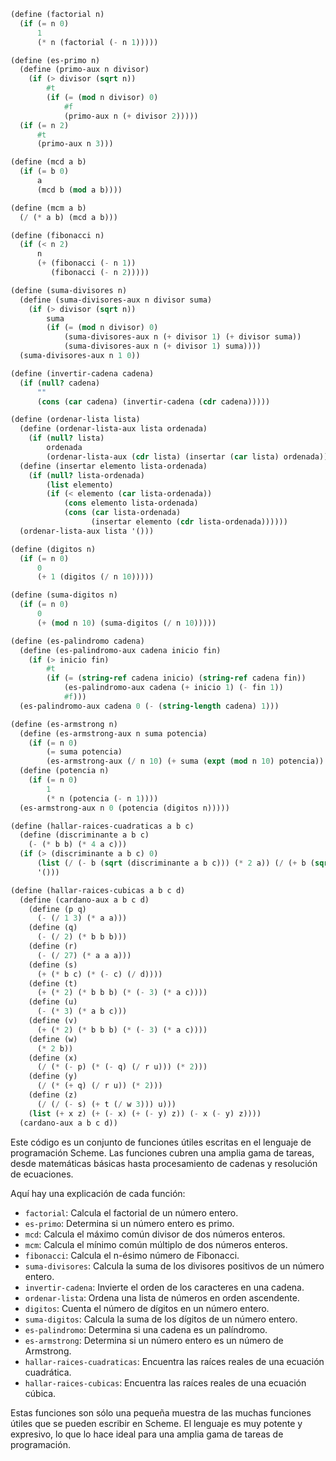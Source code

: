 ```scheme
(define (factorial n)
  (if (= n 0)
      1
      (* n (factorial (- n 1)))))

(define (es-primo n)
  (define (primo-aux n divisor)
    (if (> divisor (sqrt n))
        #t
        (if (= (mod n divisor) 0)
            #f
            (primo-aux n (+ divisor 2)))))
  (if (= n 2)
      #t
      (primo-aux n 3)))

(define (mcd a b)
  (if (= b 0)
      a
      (mcd b (mod a b))))

(define (mcm a b)
  (/ (* a b) (mcd a b)))

(define (fibonacci n)
  (if (< n 2)
      n
      (+ (fibonacci (- n 1))
         (fibonacci (- n 2)))))

(define (suma-divisores n)
  (define (suma-divisores-aux n divisor suma)
    (if (> divisor (sqrt n))
        suma
        (if (= (mod n divisor) 0)
            (suma-divisores-aux n (+ divisor 1) (+ divisor suma))
            (suma-divisores-aux n (+ divisor 1) suma))))
  (suma-divisores-aux n 1 0))

(define (invertir-cadena cadena)
  (if (null? cadena)
      ""
      (cons (car cadena) (invertir-cadena (cdr cadena)))))

(define (ordenar-lista lista)
  (define (ordenar-lista-aux lista ordenada)
    (if (null? lista)
        ordenada
        (ordenar-lista-aux (cdr lista) (insertar (car lista) ordenada))))
  (define (insertar elemento lista-ordenada)
    (if (null? lista-ordenada)
        (list elemento)
        (if (< elemento (car lista-ordenada))
            (cons elemento lista-ordenada)
            (cons (car lista-ordenada)
                  (insertar elemento (cdr lista-ordenada))))))
  (ordenar-lista-aux lista '()))

(define (digitos n)
  (if (= n 0)
      0
      (+ 1 (digitos (/ n 10)))))

(define (suma-digitos n)
  (if (= n 0)
      0
      (+ (mod n 10) (suma-digitos (/ n 10)))))

(define (es-palindromo cadena)
  (define (es-palindromo-aux cadena inicio fin)
    (if (> inicio fin)
        #t
        (if (= (string-ref cadena inicio) (string-ref cadena fin))
            (es-palindromo-aux cadena (+ inicio 1) (- fin 1))
            #f)))
  (es-palindromo-aux cadena 0 (- (string-length cadena) 1)))

(define (es-armstrong n)
  (define (es-armstrong-aux n suma potencia)
    (if (= n 0)
        (= suma potencia)
        (es-armstrong-aux (/ n 10) (+ suma (expt (mod n 10) potencia)) potencia)))
  (define (potencia n)
    (if (= n 0)
        1
        (* n (potencia (- n 1))))
  (es-armstrong-aux n 0 (potencia (digitos n)))))

(define (hallar-raices-cuadraticas a b c)
  (define (discriminante a b c)
    (- (* b b) (* 4 a c)))
  (if (> (discriminante a b c) 0)
      (list (/ (- b (sqrt (discriminante a b c))) (* 2 a)) (/ (+ b (sqrt (discriminante a b c))) (* 2 a)))
      '()))

(define (hallar-raices-cubicas a b c d)
  (define (cardano-aux a b c d)
    (define (p q)
      (- (/ 1 3) (* a a)))
    (define (q)
      (- (/ 2) (* b b b)))
    (define (r)
      (- (/ 27) (* a a a)))
    (define (s)
      (+ (* b c) (* (- c) (/ d))))
    (define (t)
      (+ (* 2) (* b b b) (* (- 3) (* a c))))
    (define (u)
      (- (* 3) (* a b c)))
    (define (v)
      (+ (* 2) (* b b b) (* (- 3) (* a c))))
    (define (w)
      (* 2 b))
    (define (x)
      (/ (* (- p) (* (- q) (/ r u))) (* 2)))
    (define (y)
      (/ (* (+ q) (/ r u)) (* 2)))
    (define (z)
      (/ (/ (- s) (+ t (/ w 3))) u)))
    (list (+ x z) (+ (- x) (+ (- y) z)) (- x (- y) z))))
  (cardano-aux a b c d))
```

Este código es un conjunto de funciones útiles escritas en el lenguaje de programación Scheme. Las funciones cubren una amplia gama de tareas, desde matemáticas básicas hasta procesamiento de cadenas y resolución de ecuaciones.

Aquí hay una explicación de cada función:

* `factorial`: Calcula el factorial de un número entero.
* `es-primo`: Determina si un número entero es primo.
* `mcd`: Calcula el máximo común divisor de dos números enteros.
* `mcm`: Calcula el mínimo común múltiplo de dos números enteros.
* `fibonacci`: Calcula el n-ésimo número de Fibonacci.
* `suma-divisores`: Calcula la suma de los divisores positivos de un número entero.
* `invertir-cadena`: Invierte el orden de los caracteres en una cadena.
* `ordenar-lista`: Ordena una lista de números en orden ascendente.
* `digitos`: Cuenta el número de dígitos en un número entero.
* `suma-digitos`: Calcula la suma de los dígitos de un número entero.
* `es-palindromo`: Determina si una cadena es un palíndromo.
* `es-armstrong`: Determina si un número entero es un número de Armstrong.
* `hallar-raices-cuadraticas`: Encuentra las raíces reales de una ecuación cuadrática.
* `hallar-raices-cubicas`: Encuentra las raíces reales de una ecuación cúbica.

Estas funciones son sólo una pequeña muestra de las muchas funciones útiles que se pueden escribir en Scheme. El lenguaje es muy potente y expresivo, lo que lo hace ideal para una amplia gama de tareas de programación.